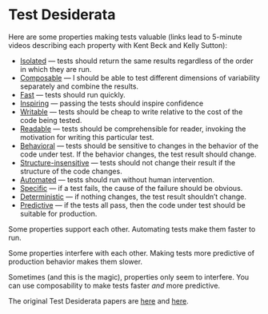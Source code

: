 # Test Desiderata

Here are some properties making tests valuable (links lead to 5-minute videos describing each property with Kent Beck and Kelly Sutton):
- [Isolated](https://www.youtube.com/watch?v=HApI2cspQus) — tests should return the same results regardless of the order in which they are run.
- [Composable](https://www.youtube.com/watch?v=Wf3WXYaMt8E) — I should be able to test different dimensions of variability separately and combine the results.
- [Fast](https://www.youtube.com/watch?v=L0dZ7MmW6xc) — tests should run quickly.
- [Inspiring](https://www.youtube.com/watch?v=2Q1O8XBVbZQ) — passing the tests should inspire confidence
- [Writable](https://www.youtube.com/watch?v=CAttTEUE9HM) — tests should be cheap to write relative to the cost of the code being tested.
- [Readable](https://www.youtube.com/watch?v=bDaFPACTjj8) — tests should be comprehensible for reader, invoking the motivation for writing this particular test.
- [Behavioral](https://www.youtube.com/watch?v=5LOdKDqdWYU) — tests should be sensitive to changes in the behavior of the code under test. If the behavior changes, the test result should change.
- [Structure-insensitive](https://www.youtube.com/watch?v=bvRRbWbQwDU) — tests should not change their result if the structure of the code changes.
- [Automated](https://www.youtube.com/watch?v=YQlmP08dj6g) — tests should run without human intervention.
- [Specific](https://www.youtube.com/watch?v=8lTfrCtPPNE) — if a test fails, the cause of the failure should be obvious.
- [Deterministic](https://www.youtube.com/watch?v=PwWyp-wpFiw) — if nothing changes, the test result shouldn’t change.
- [Predictive](https://www.youtube.com/watch?v=7o5qxxx7SmI) — if the tests all pass, then the code under test should be suitable for production.

Some properties support each other. Automating tests make them faster to run.

Some properties interfere with each other. Making tests more predictive of production behavior makes them slower.

Sometimes (and this is the magic), properties only seem to interfere. You can use composability to make tests faster _and_ more predictive.

The original Test Desiderata papers are [here](https://medium.com/@kentbeck_7670/test-desiderata-94150638a4b3) and [here](https://medium.com/@kentbeck_7670/programmer-test-principles-d01c064d7934).

